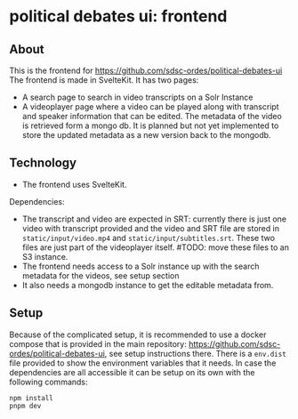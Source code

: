 # political debates ui: frontend

## About

This is the frontend for https://github.com/sdsc-ordes/political-debates-ui
The frontend is made in SvelteKit. It has two pages:
- A search page to search in video transcripts on a Solr Instance
- A videoplayer page where a video can be played along with transcript and speaker information that can be edited. The metadata of the video is retrieved form a mongo db. It is planned but not yet implemented to store the updated metadata as a new version back to the mongodb.


## Technology

- The frontend uses SvelteKit.

Dependencies:
- The transcript and video are expected in SRT: currently there is just one video with transcript provided and the video and SRT file are stored in `static/input/video.mp4` and  `static/input/subtitles.srt`. These two files are just part of the videoplayer itself. #TODO: move these files to an S3 instance.
- The frontend needs access to a Solr instance up with the search metadata for the videos, see setup section
- It also needs a mongodb instance to get the editable metadata from.

## Setup

Because of the complicated setup, it is recommended to use a docker compose that is provided in the main repository: https://github.com/sdsc-ordes/political-debates-ui, see setup instructions there.
There is a `env.dist` file provided to show the environment variables that it needs. In case the dependencies are all accessible it can be setup on its own with the following commands:

```
npm install
pnpm dev
```
